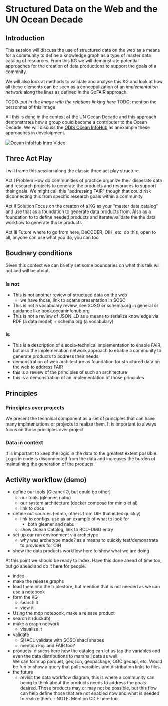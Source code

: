 # Structured Data on the Web and the UN Ocean Decade

## Introduction

This session will discuss the use of structured data on the web as a means
for a community to define a knowledge graph as a type of master 
data catalog of resources.  From this KG we will demonstrate 
potential approaches for the creation of data productions to 
support the goals of a commnity.  

We will also look at methods to validate and analyse this KG 
and look at how all these elements can be seen as a concepulization 
of an _implementation network_ along the lines as defined in the 
GoFAIR approach. 

TODO: _put in the image with the relations linking here_
TODO: mention the personnas of this image

All this is done in the context of the UN Ocean Decade and this approach
demonstrates how a group could become a contributer to the Ocean Decade. 
We will discuss the [ODIS Ocean InfoHub](https://oceaninfohub.org/project-overview/) 
as anexample these approaches in develoipment.  

[![Ocean InfoHub Intro Video](https://img.youtube.com/vi/KrxeZrPg0u8/0.jpg)](https://www.youtube.com/watch?v=KrxeZrPg0u8)

## Three Act Play 

I will frame this session along the classic three act play structure.

Act I  Problem
How do communities of practice organize their disperate data and research
projects to generate the products and resoruces to support their goals.
We might call this "addressing FAIR" though that could risk diconnecting 
this from specific research goals within a community.

Act II Solution
Focus on the creaton of a KG as your "master data catalog" and 
use that as a foundation to generate data products from.  Also 
as a foundation to to define needed products and iterate/validate the 
the data workflow to generate those products

Act III Future
where to go from here, DeCODER, OIH, etc.
do this, open to all, anyone can use what you do, you can too

## Boudnary conditions

Given this context we can briefly set some boundaries on what 
this talk will not and will be about.

### Is not

* This is not another review of structued data on the web
    - we have those, link to adams presentation in SOSO
* This is not a vocabulary review, see SOSO or schema.org in general
    or guidance like book.oceaninfohub.org
* This is not a review of JSON-LD as a means to serialize knowledge via
    RDF (a data model) + schema.org (a vocabulary)

### Is

* This is a description of a socia-technical implementation 
 to enable FAIR, but also the implemenation network approach
 to ebable a community to generate products to address their needs
* demonstration of web architecture as foundation for structured data
on the web to address FAIR
* this is a review of the principles of such an architecture
* this is a demonstration of an implementation of those principles


## Principles

### Principles over projects

We present the technical component as a set of principles
that can have many implmentations or projects to realize them.  It 
is important to always focus on those principles over project

### Data in context

It is important to keep the logic in the data to the greatest
extent possible.  Logic in code is disconnected from the data
and increases the burden of maintaining the generation of the products.

## Activity workflow (demo) 

* define our tools (GleanerIO, but could be other)
    - our tools (gleaner, nabu)
    - our system architecture (docker compose for minio et al)
    - link to docs
* define out sources (edmo, others from OIH that index quickly)
    - link to configs, use as an example of what to look for
        - both gleaner and nabu
    - show Ocean Catalog, link to BCO-DMO entry
* set up our run environment via archetype
    - why was archetype made?  as a means to quickly test/demonstrate to providers for OIH
* show the data products workflow here to show what we are doing

At this point we should be ready to index.  Have this done ahead of time too, 
but go ahead and do it here for people.
    
* index
* make the release graphs
* load them into the triplestore, but mention that is not needed as we can use a notebook
* form the KG
    * search it
    * view it
* Using the mdp notebook, make a release product
* search it (duckdb)
* make a graph network
    * visualize it
* validate
    * SHACL validate with SOSO shacl shapes
    * mention Fuji and FAIR too?
* products: disucss here how the catalog can let us tap the variables
    and even the data distributions to marshall data as well.  
    We can form up parquet, geojson, geopackage, OGC geoapi, etc.
    Would be fun to show a query that pulls varaibles and distribution links to files. 
* the future 
    * revisit the data workflow diagram, this is where a community
    can being to think about the products needs to address the goals
    desired.  Those products may or may not be possible, but this 
    flow can help define those that are not enabled now and what is
    needed to realize them.
            - NOTE:  Mention CDIF here too

